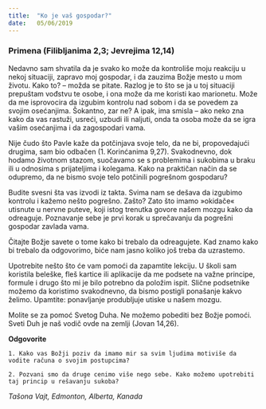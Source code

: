 ```yaml
---
title:  "Ko je vaš gospodar?"
date:   05/06/2019
---
```


### Primena (Filibljanima 2,3; Jevrejima 12,14)

Nedavno sam shvatila da je svako ko može da kontroliše moju reakciju u nekoj situaciji, zapravo moj gospodar, i da zauzima Božje mesto u mom životu. Kako to? – možda se pitate. Razlog je to što se ja u toj situaciji prepuštam vođstvu te osobe, i ona može da me koristi kao marionetu. Može da me isprovocira da izgubim kontrolu nad sobom i da se povedem za svojim osećanjima. Šokantno, zar ne? A ipak, ima smisla – ako neko zna kako da vas rastuži, usreći, uzbudi ili naljuti, onda ta osoba može da se igra vašim osećanjima i da zagospodari vama.

Nije čudo što Pavle kaže da potčinjava svoje telo, da ne bi, propovedajući drugima, sam bio odbačen (1. Korinćanima 9,27). Svakodnevno, dok hodamo životnom stazom, suočavamo se s problemima i sukobima u braku ili u odnosima s prijateljima i kolegama. Kako na praktičan način da se odupremo, da ne bismo svoje telo potčinili pogrešnom gospodaru?

Budite svesni šta vas izvodi iz takta. Svima nam se dešava da izgubimo kontrolu i kažemo nešto pogrešno. Zašto? Zato što imamo »okidače« utisnute u nervne puteve, koji istog trenutka govore našem mozgu kako da odreaguje. Poznavanje sebe je prvi korak u sprečavanju da pogrešni gospodar zavlada vama.

Čitajte Božje savete o tome kako bi trebalo da odreagujete. Kad znamo kako bi trebalo da odgovorimo, biće nam jasno koliko još treba da uzrastemo.

Upotrebite nešto što će vam pomoći da zapamtite lekciju. U školi sam koristila beleške, fleš kartice ili aplikacije da me podsete na važne principe, formule i drugo što mi je bilo potrebno da položim ispit. Slične podsetnike možemo da koristimo svakodnevno, da bismo postigli ponašanje kakvo želimo. Upamtite: ponavljanje produbljuje utiske u našem mozgu.

Molite se za pomoć Svetog Duha. Ne možemo pobediti bez Božje pomoći. Sveti Duh je naš vodič ovde na zemlji (Jovan 14,26).

**Odgovorite**

`1.	Kako vas Božji poziv da imamo mir sa svim ljudima motiviše da vodite računa o svojim postupcima?`

`2.	Pozvani smo da druge cenimo više nego sebe. Kako možemo upotrebiti taj princip u rešavanju sukoba?`

*Tašona Vajt, Edmonton, Alberta, Kanada*
